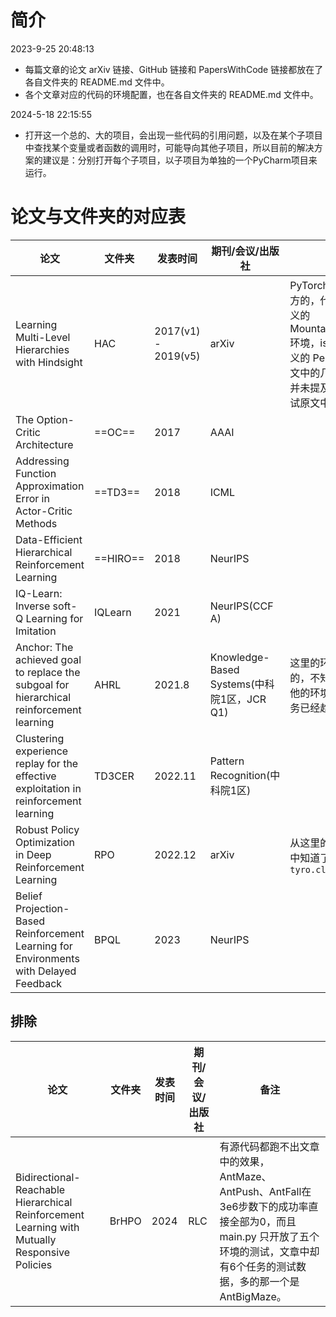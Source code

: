 # 简介

2023-9-25 20:48:13

* 每篇文章的论文 arXiv 链接、GitHub 链接和 PapersWithCode 链接都放在了各自文件夹的 README.md 文件中。
* 各个文章对应的代码的环境配置，也在各自文件夹的 README.md 文件中。

2024-5-18 22:15:55

* 打开这一个总的、大的项目，会出现一些代码的引用问题，以及在某个子项目中查找某个变量或者函数的调用时，可能导向其他子项目，所以目前的解决方案的建议是：分别打开每个子项目，以子项目为单独的一个PyCharm项目来运行。

# 论文与文件夹的对应表

| 论文                                                         | 文件夹   | 发表时间            | 期刊/会议/出版社                           | 备注                                                         |
| ------------------------------------------------------------ | -------- | ------------------- | ------------------------------------------ | ------------------------------------------------------------ |
| Learning Multi-Level Hierarchies with Hindsight              | HAC      | 2017(v1) - 2019(v5) | arXiv                                      | PyTorch 版的代码是非官方的，代码中只给了自定义的 MountainCarContinuous 环境，issues 中给了自定义的 Pendulum 环境，原文中的几个环境如何修改并未提及，所以我没法测试原文中的几个环境。 |
| The Option-Critic Architecture                               | ==OC==   | 2017                | AAAI                                       |                                                              |
| Addressing Function Approximation Error in Actor-Critic Methods | ==TD3==  | 2018                | ICML                                       |                                                              |
| Data-Efficient Hierarchical Reinforcement Learning           | ==HIRO== | 2018                | NeurIPS                                    |                                                              |
| IQ-Learn: Inverse soft-Q Learning for Imitation              | IQLearn  | 2021                | NeurIPS(CCF A)                             |                                                              |
| Anchor: The achieved goal to replace the subgoal for hierarchical reinforcement learning | AHRL     | 2021.8              | Knowledge-Based Systems(中科院1区，JCR Q1) | 这里的环境都是他魔改过的，不知道如何扩展到其他的环境，第三个测试任务已经趋于完美了。 |
| Clustering experience replay for the effective exploitation in reinforcement learning | TD3CER   | 2022.11             | Pattern Recognition(中科院1区)             |                                                              |
| Robust Policy Optimization in Deep Reinforcement Learning    | RPO      | 2022.12             | arXiv                                      | 从这里的源代码 CleanRL 中知道了 `args = tyro.cli(Args)`      |
| Belief Projection-Based Reinforcement Learning for Environments with Delayed Feedback | BPQL     | 2023                | NeurIPS                                    |                                                              |

## 排除

| 论文                                                         | 文件夹 | 发表时间 | 期刊/会议/出版社 | 备注                                                         |
| ------------------------------------------------------------ | ------ | -------- | ---------------- | ------------------------------------------------------------ |
| Bidirectional-Reachable Hierarchical Reinforcement Learning with Mutually Responsive Policies | BrHPO  | 2024     | RLC              | 有源代码都跑不出文章中的效果，AntMaze、AntPush、AntFall在3e6步数下的成功率直接全部为0，而且 main.py 只开放了五个环境的测试，文章中却有6个任务的测试数据，多的那一个是 AntBigMaze。 |